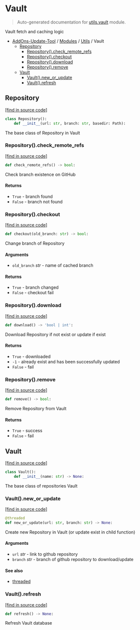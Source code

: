 # Vault

> Auto-generated documentation for [utils.vault](../../utils/vault.py) module.

Vault fetch and caching logic

- [AddOns-Update-Tool](../README.md#addons-update-tool-index) / [Modules](../MODULES.md#addons-update-tool-modules) / [Utils](index.md#utils) / Vault
    - [Repository](#repository)
        - [Repository().check_remote_refs](#repositorycheck_remote_refs)
        - [Repository().checkout](#repositorycheckout)
        - [Repository().download](#repositorydownload)
        - [Repository().remove](#repositoryremove)
    - [Vault](#vault)
        - [Vault().new_or_update](#vaultnew_or_update)
        - [Vault().refresh](#vaultrefresh)

## Repository

[[find in source code]](../../utils/vault.py#L21)

```python
class Repository():
    def __init__(url: str, branch: str, basedir: Path):
```

The base class of Repository in Vault

### Repository().check_remote_refs

[[find in source code]](../../utils/vault.py#L100)

```python
def check_remote_refs() -> bool:
```

Check branch existence on GitHub

#### Returns

- `True` - branch found
- `False` - branch not found

### Repository().checkout

[[find in source code]](../../utils/vault.py#L174)

```python
def checkout(old_branch: str) -> bool:
```

Change branch of Repository

#### Arguments

- `old_branch` *str* - name of cached branch

#### Returns

- `True` - branch changed
- `False` - checkout fail

### Repository().download

[[find in source code]](../../utils/vault.py#L122)

```python
def download() -> 'bool | int':
```

Download Repository if not exist or update if exist

#### Returns

- `True` - downloaded
- `-1` - already exist and has been successfully updated
- `False` - fail

### Repository().remove

[[find in source code]](../../utils/vault.py#L155)

```python
def remove() -> bool:
```

Remove Repository from Vault

#### Returns

- `True` - success
- `False` - fail

## Vault

[[find in source code]](../../utils/vault.py#L205)

```python
class Vault():
    def __init__(name: str) -> None:
```

The base class of repositories Vault

### Vault().new_or_update

[[find in source code]](../../utils/vault.py#L251)

```python
@threaded
def new_or_update(url: str, branch: str) -> None:
```

Create new Repository in Vault (or update exist in child function)

#### Arguments

- `url` *str* - link to github repository
- `branch` *str* - branch of github repository to download/update

#### See also

- [threaded](threads.md#threaded)

### Vault().refresh

[[find in source code]](../../utils/vault.py#L281)

```python
def refresh() -> None:
```

Refresh Vault database
